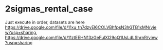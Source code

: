 # 2sigmas_rental_case

Just execute in order, datasets are here https://drive.google.com/file/d/11xu_tn7dzvEl6COLVBhfpsN3hGTB1xMN/view?usp=sharing, https://drive.google.com/file/d/11ztEEHN13zGeFulXI29oQ1UsLdLShrnR/view?usp=sharing
